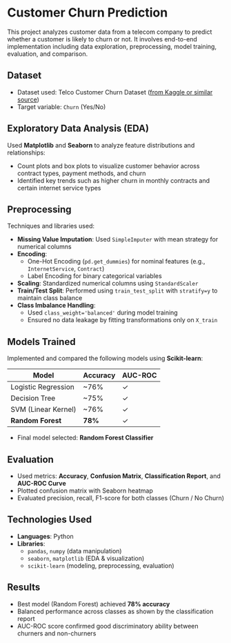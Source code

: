 # Customer Churn Prediction

This project analyzes customer data from a telecom company to predict whether a customer is likely to churn or not. It involves end-to-end implementation including data exploration, preprocessing, model training, evaluation, and comparison.

## Dataset

- Dataset used: Telco Customer Churn Dataset ([from Kaggle or similar source](https://www.kaggle.com/datasets/blastchar/telco-customer-churn))
- Target variable: `Churn` (Yes/No)

## Exploratory Data Analysis (EDA)

Used **Matplotlib** and **Seaborn** to analyze feature distributions and relationships:
- Count plots and box plots to visualize customer behavior across contract types, payment methods, and churn
- Identified key trends such as higher churn in monthly contracts and certain internet service types

## Preprocessing

Techniques and libraries used:
- **Missing Value Imputation**: Used `SimpleImputer` with mean strategy for numerical columns
- **Encoding**:
  - One-Hot Encoding (`pd.get_dummies`) for nominal features (e.g., `InternetService`, `Contract`)
  - Label Encoding for binary categorical variables
- **Scaling**: Standardized numerical columns using `StandardScaler`
- **Train/Test Split**: Performed using `train_test_split` with `stratify=y` to maintain class balance
- **Class Imbalance Handling**:
  - Used `class_weight='balanced'` during model training
  - Ensured no data leakage by fitting transformations only on `X_train`

## Models Trained

Implemented and compared the following models using **Scikit-learn**:

| Model              | Accuracy | AUC-ROC |
|-------------------|----------|---------|
| Logistic Regression | ~76%     | ✓       |
| Decision Tree       | ~75%     | ✓       |
| SVM (Linear Kernel) | ~76%     | ✓       |
| **Random Forest**   | **78%**  | ✓       |

- Final model selected: **Random Forest Classifier**

## Evaluation

- Used metrics: **Accuracy**, **Confusion Matrix**, **Classification Report**, and **AUC-ROC Curve**
- Plotted confusion matrix with Seaborn heatmap
- Evaluated precision, recall, F1-score for both classes (Churn / No Churn)

## Technologies Used

- **Languages**: Python
- **Libraries**: 
  - `pandas`, `numpy` (data manipulation)
  - `seaborn`, `matplotlib` (EDA & visualization)
  - `scikit-learn` (modeling, preprocessing, evaluation)

## Results

- Best model (Random Forest) achieved **78% accuracy**
- Balanced performance across classes as shown by the classification report
- AUC-ROC score confirmed good discriminatory ability between churners and non-churners


